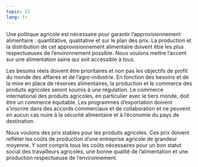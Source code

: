```yaml
---
topic: 21
lang: fr
---
```

Une politique agricole est nécessaire pour garantir l’approvisionnement
alimentaire : quantitative, qualitative et sur le plan des prix. La production
et la distribution de cet approvisionnement alimentaire doivent être les plus
respectueuses de l’environnement possible. Nous voulons mettre l’accent sur
une alimentation saine qui soit accessible à tous.

Les besoins réels doivent être prioritaires et non pas les objectifs de profit
du monde des affaires et de l’agro-industrie. En fonction des besoins et de la
mise en place de réserves alimentaires, la production et le commerce des
produits agricoles seront soumis à une régulation. Le commerce international
des produits agricoles, en particulier avec le tiers monde, doit être un
commerce équitable. Les programmes d’exportation doivent s’inscrire dans des
accords commerciaux et de collaboration et ne peuvent en aucun cas nuire à la
sécurité alimentaire et à l’économie du pays de destination.

Nous voulons des prix stables pour les produits agricoles. Ces prix doivent
refléter les coûts de production d’une entreprise agricole de grandeur
moyenne. Y sont compris tous les coûts nécessaires pour un bon statut social
des travailleurs agricoles, une bonne qualité de l’alimentation et une
production respectueuse de l’environnement.


